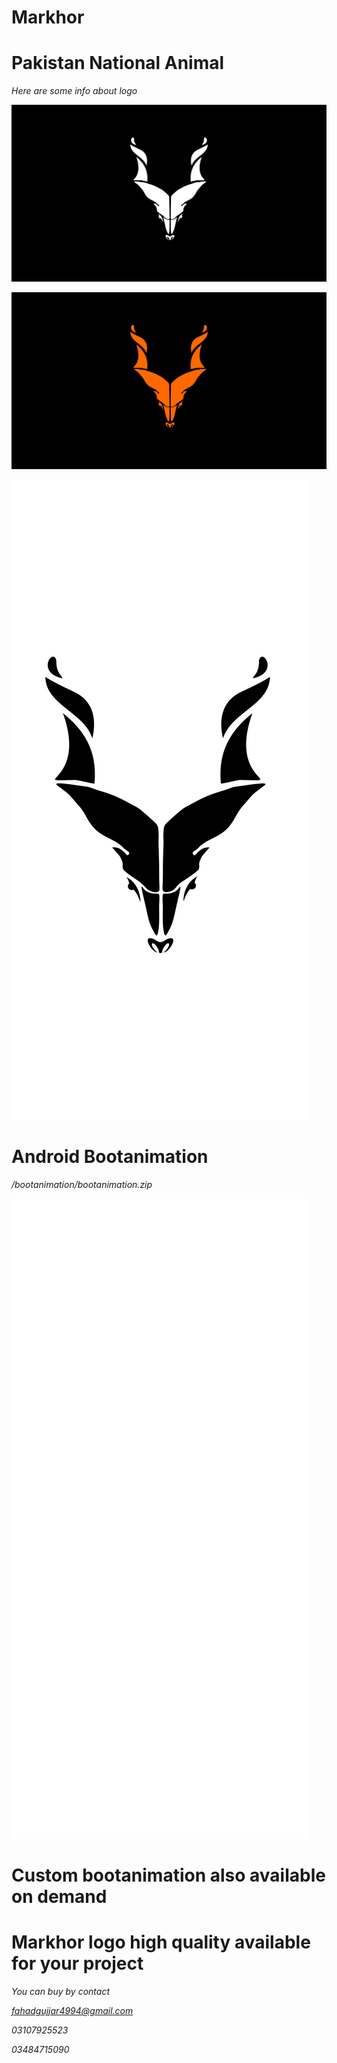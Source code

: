 # Markhor

# Pakistan National Animal
*Here are some info about logo*

![alt text](https://github.com/fahad15090/Markhor/blob/main/desktop-4k.jpg?raw=true)

![alt text](https://github.com/fahad15090/Markhor/blob/main/desktop-4k-orn.jpg?raw=true)

![alt text](https://github.com/fahad15090/Markhor/blob/main/mobile-1080x2340%40100x-100.jpg?raw=true)

# Android Bootanimation
*/bootanimation/bootanimation.zip*

![alt text](https://github.com/fahad15090/Markhor/blob/main/bootanimation/makhor-bootanimation-gif.gif?raw=true)

# Custom bootanimation also available on demand

# Markhor logo high quality available for your project
 *You can buy by contact* 

*fahadgujjar4994@gmail.com*

*03107925523*

*03484715090*
